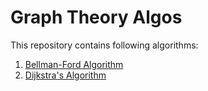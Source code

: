 # Graph Theory Algos
 
 This repository contains following algorithms:
 
 1. [Bellman-Ford Algorithm](/bellmanFord.py)
 2. [Dijkstra's Algorithm](/dijkstra.py)
